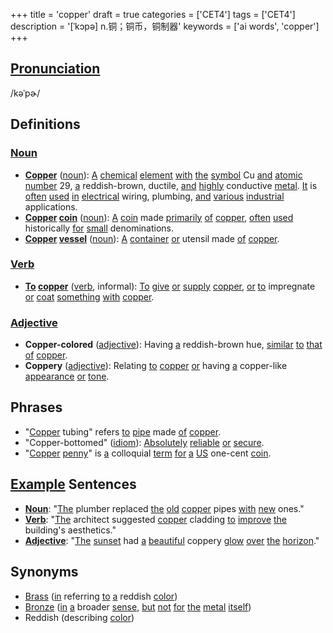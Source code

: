 +++
title = 'copper'
draft = true
categories = ['CET4']
tags = ['CET4']
description = '[ˈkɔpə] n.铜；铜币，铜制器'
keywords = ['ai words', 'copper']
+++

## [Pronunciation](/en/post/pronunciation/)
/kəˈpɚ/

## Definitions
### [Noun](/en/post/noun/)
- **[Copper](/en/post/copper/)** ([noun](/en/post/noun/)): [A](/en/post/a/) [chemical](/en/post/chemical/) [element](/en/post/element/) [with](/en/post/with/) [the](/en/post/the/) [symbol](/en/post/symbol/) Cu [and](/en/post/and/) [atomic](/en/post/atomic/) [number](/en/post/number/) 29, [a](/en/post/a/) reddish-brown, ductile, [and](/en/post/and/) [highly](/en/post/highly/) conductive [metal](/en/post/metal/). [It](/en/post/it/) is [often](/en/post/often/) [used](/en/post/used/) [in](/en/post/in/) [electrical](/en/post/electrical/) wiring, plumbing, [and](/en/post/and/) [various](/en/post/various/) [industrial](/en/post/industrial/) applications.
- **[Copper](/en/post/copper/) [coin](/en/post/coin/)** ([noun](/en/post/noun/)): [A](/en/post/a/) [coin](/en/post/coin/) made [primarily](/en/post/primarily/) [of](/en/post/of/) [copper](/en/post/copper/), [often](/en/post/often/) [used](/en/post/used/) historically [for](/en/post/for/) [small](/en/post/small/) denominations.
- **[Copper](/en/post/copper/) [vessel](/en/post/vessel/)** ([noun](/en/post/noun/)): [A](/en/post/a/) [container](/en/post/container/) [or](/en/post/or/) utensil made [of](/en/post/of/) [copper](/en/post/copper/).

### [Verb](/en/post/verb/)
- **[To](/en/post/to/) [copper](/en/post/copper/)** ([verb](/en/post/verb/), informal): [To](/en/post/to/) [give](/en/post/give/) [or](/en/post/or/) [supply](/en/post/supply/) [copper](/en/post/copper/), [or](/en/post/or/) [to](/en/post/to/) impregnate [or](/en/post/or/) [coat](/en/post/coat/) [something](/en/post/something/) [with](/en/post/with/) [copper](/en/post/copper/).

### [Adjective](/en/post/adjective/)
- **Copper-colored** ([adjective](/en/post/adjective/)): Having [a](/en/post/a/) reddish-brown hue, [similar](/en/post/similar/) [to](/en/post/to/) [that](/en/post/that/) [of](/en/post/of/) [copper](/en/post/copper/).
- **Coppery** ([adjective](/en/post/adjective/)): Relating [to](/en/post/to/) [copper](/en/post/copper/) [or](/en/post/or/) having [a](/en/post/a/) copper-like [appearance](/en/post/appearance/) [or](/en/post/or/) [tone](/en/post/tone/).

## Phrases
- "[Copper](/en/post/copper/) tubing" refers [to](/en/post/to/) [pipe](/en/post/pipe/) made [of](/en/post/of/) [copper](/en/post/copper/).
- "Copper-bottomed" ([idiom](/en/post/idiom/)): [Absolutely](/en/post/absolutely/) [reliable](/en/post/reliable/) [or](/en/post/or/) [secure](/en/post/secure/).
- "[Copper](/en/post/copper/) [penny](/en/post/penny/)" is [a](/en/post/a/) colloquial [term](/en/post/term/) [for](/en/post/for/) [a](/en/post/a/) [US](/en/post/us/) one-cent [coin](/en/post/coin/).

## [Example](/en/post/example/) Sentences
- **[Noun](/en/post/noun/)**: "[The](/en/post/the/) plumber replaced [the](/en/post/the/) [old](/en/post/old/) [copper](/en/post/copper/) pipes [with](/en/post/with/) [new](/en/post/new/) ones."
- **[Verb](/en/post/verb/)**: "[The](/en/post/the/) architect suggested [copper](/en/post/copper/) cladding [to](/en/post/to/) [improve](/en/post/improve/) [the](/en/post/the/) building's aesthetics."
- **[Adjective](/en/post/adjective/)**: "[The](/en/post/the/) [sunset](/en/post/sunset/) had [a](/en/post/a/) [beautiful](/en/post/beautiful/) coppery [glow](/en/post/glow/) [over](/en/post/over/) [the](/en/post/the/) [horizon](/en/post/horizon/)."

## Synonyms
- [Brass](/en/post/brass/) ([in](/en/post/in/) referring [to](/en/post/to/) [a](/en/post/a/) reddish [color](/en/post/color/))
- [Bronze](/en/post/bronze/) ([in](/en/post/in/) [a](/en/post/a/) broader [sense](/en/post/sense/), [but](/en/post/but/) [not](/en/post/not/) [for](/en/post/for/) [the](/en/post/the/) [metal](/en/post/metal/) [itself](/en/post/itself/))
- Reddish (describing [color](/en/post/color/))
